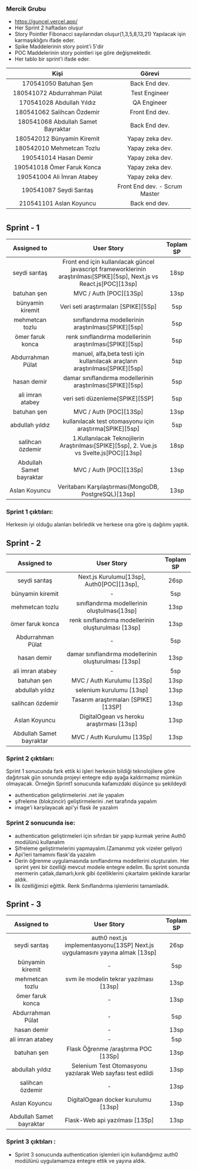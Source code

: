 
### Mercik Grubu 
- https://guncel.vercel.app/
- Her Sprint 2 haftadan oluşur
- Story Pointler Fibonacci sayılarından oluşur(1,3,5,8,13,21) Yapılacak işin karmaşıklığını ifade eder.
- Spike Maddelerinin story point'i 5'dir
- POC Maddelerinin story pointleri işe göre değişmektedir.
- Her tablo bir sprint'i ifade eder.

| Kişi  | Görevi |
| :-----: | :---: | 
| 170541050 Batuhan Şen | Back End dev.|
| 180541072 Abdurrahman Pülat | Test Engineer|
| 170541028 Abdullah Yıldız | QA Engineer |
| 180541062 Salihcan Özdemir   | Front End dev. | 
| 180541068 Abdullah Samet Bayraktar   | Back End dev.  | 
| 180542012 Bünyamin Kiremit   | Yapay zeka dev. | 
| 180542010 Mehmetcan Tozlu   | Yapay zeka dev. | 
| 190541014 Hasan Demir  | Yapay zeka dev. | 
| 190541018 Ömer Faruk Konca  | Yapay zeka dev.| 
| 190541004 Ali İmran Atabey  | Yapay zeka dev.| 
| 190541087 Seydi Sarıtaş   | Front End dev. - Scrum Master | 
| 210541101 Aslan Koyuncu | Back end dev. |

#

## Sprint - 1

| Assigned to  | User Story  | Toplam SP |
| :-----: | :---: | :---: |
| seydi sarıtaş   | Front end için kullanılacak güncel javascript frameworklerinin araştırılması[SPIKE][5sp], Next.js vs React.js[POC][13sp]| 18sp |
| batuhan şen | MVC / Auth [POC][13Sp] | 13sp |
| bünyamin kiremit | Veri seti araştırmaları [SPIKE][5Sp] | 5sp |
| mehmetcan tozlu | sınıflandırma modellerinin araştırılması[SPIKE][5sp] | 5sp |
| ömer faruk konca | renk sınıflandırma modellerinin araştırılması[SPIKE][5sp] | 5sp |
| Abdurrahman Pülat | manuel, alfa,beta testi için kullanılacak araçların araştırılması[SPIKE][5sp] | 5sp |
| hasan demir | damar sınıflandırma modellerinin araştırılması[SPIKE][5sp] | 5sp |
| ali imran atabey | veri seti düzenleme[SPIKE][5SP] | 5sp |
| batuhan şen | MVC / Auth [POC][13Sp] | 13sp |
| abdullah yıldız | kullanılacak test otomasyonu için araştırma[SPIKE][5sp] | 5sp |
| salihcan özdemir | 1.Kullanılacak Teknojilerin Araştırılması[SPIKE][5sp], 2. Vue.js vs Svelte.js[POC][13sp] | 18sp
| Abdullah Samet bayraktar |  MVC / Auth [POC][13Sp] | 13sp |
| Aslan Koyuncu | Veritabanı Karşılaştırması(MongoDB, PostgreSQL)[13sp] | 13sp

### Sprint 1 çıktıları: 
Herkesin iyi olduğu alanları belirledik ve herkese ona göre iş dağılımı yaptık. 

## Sprint - 2

| Assigned to  | User Story  | Toplam SP |
| :-----: | :---: | :---: |
| seydi sarıtaş   | Next.js Kurulumu[13sp], Auth0[POC][13sp], | 26sp |
| bünyamin kiremit | - | 5sp |
| mehmetcan tozlu | sınıflandırma modellerinin oluştulması[13sp] | 13sp |
| ömer faruk konca | renk sınıflandırma modellerinin oluşturulması [13sp] | 13sp |
| Abdurrahman Pülat | - | 5sp |
| hasan demir | damar sınıflandırma modellerinin oluşturulması [13sp] | 13sp |
| ali imran atabey | -| 5sp |
| batuhan şen | MVC / Auth Kurulumu [13Sp] | 13sp |
| abdullah yıldız | selenium kurulumu [13sp] | 13sp |
| salihcan özdemir |Tasarım araştırmaları [SPIKE] [13SP] | 13sp |
| Aslan Koyuncu | DigitalOgean vs heroku araştırması [13sp] | 13sp |
| Abdullah Samet bayraktar | MVC / Auth Kurulumu [13Sp] | 13sp |

### Sprint 2 çıktıları: 
Sprint 1 sonucunda fark ettik ki işleri herkesin bildiği teknolojilere göre dağıtırsak gün sonunda projeyi entegre edip ayağa kaldırmamız mümkün olmayacak. Örneğin Sprint1 sonucunda kafamızdaki düşünce şu şekildeydi
- authentication geliştirmelerini .net ile yapalım 
- şifreleme (blokzincir) geliştirmelerini .net tarafında yapalım
- image'i karşılayacak api'yi flask ile yazalım
### Sprint 2 sonucunda ise:
- authentication geliştirmeleri için sıfırdan bir yapıp kurmak yerine Auth0 modülünü kullanalım
- Şifreleme geliştirmelerini yapmayalım.(Zamanımız yok vizeler geliyor)
- Api'leri tamamını flask'da yazalım
- Derin öğrenme uygulamasında sınıflandırma modellerini oluşturalım. Her sprint yeni bir özelliği mevcut modele entegre edelim. Bu sprint sonunda mermerin çatlak,damarlı,kırık gibi özelliklerini çıkartalım şeklinde kararlar aldık. 
- İlk özelliğimizi eğittik. Renk Sınıflandırma işlemlerini tamamladık.

## Sprint - 3

| Assigned to  | User Story  | Toplam SP |
| :-----: | :---: | :---: |
| seydi sarıtaş   | auth0 next.js implementasyonu[13SP] Next.js uygulamasını yayına almak [13sp] | 26sp |
| bünyamin kiremit | - | 5sp |
| mehmetcan tozlu | svm ile modelin tekrar yazılması [13sp] | 13sp |
| ömer faruk konca | - | 13sp |
| Abdurrahman Pülat | - | 5sp |
| hasan demir | - | 13sp |
| ali imran atabey | -| 5sp |
| batuhan şen | Flask Öğrenme /araştırma POC [13Sp] | 13sp |
| abdullah yıldız | Selenium Test Otomasyonu yazılarak Web sayfası test edildi | 13sp |
| salihcan özdemir | - | 13sp |
| Aslan Koyuncu | DigitalOgean docker kurulumu [13sp] | 13sp |
| Abdullah Samet bayraktar | Flask-Web api yazılması [13Sp] | 13sp |

### Sprint 3 çıktıları : 
- Sprint 3 sonucunda authentication işlemleri için kullandığımız auth0 modülünü uygulamamıza entegre ettik ve yayına aldık.

